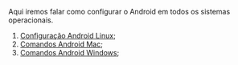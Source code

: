 Aqui iremos falar como configurar o Android em todos os sistemas operacionais.

1. [Configuração Android Linux](https://github.com/brunobatista25/best_archer/blob/master/tests/ConfiguracaoAndroid/ConfiguracaoAndroid/configuracao_android_linux.md);
2. [Comandos Android Mac](https://github.com/brunobatista25/best_archer/blob/master/tests/ConfiguracaoAndroid/configuracao_android_mac.md);
3. [Comandos Android Windows](https://github.com/brunobatista25/best_archer/blob/master/tests/ConfiguracaoAndroid/configuracao_android_windows.md);